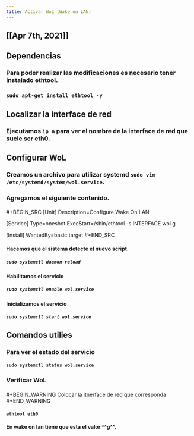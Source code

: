```yaml
---
title: Activar WoL (Wake on LAN)
---
```


## [[Apr 7th, 2021]]
## Dependencias
### Para poder realizar las modificaciones es necesario tener instalado ethtool.
### `sudo apt-get install ethtool -y`
## Localizar la interface de red
### Ejecutamos `ip a` para ver el nombre de la interface de red que suele ser **eth0**.
## Configurar WoL
### Creamos un archivo para utilizar systemd `sudo vim /etc/systemd/system/wol.service`.
### Agregamos el siguiente contenido.
####
#+BEGIN_SRC 
[Unit]
Description=Configure Wake On LAN

[Service]
Type=oneshot
ExecStart=/sbin/ethtool -s INTERFACE wol g

[Install]
WantedBy=basic.target
#+END_SRC
#### Hacemos que el sistema detecte el nuevo script.
##### `sudo systemctl daemon-reload`
#### Habilitamos el servicio
##### `sudo systemctl enable wol.service`
#### Inicializamos el servicio
##### `sudo systemctl start wol.service`
## Comandos utilies
### Para ver el estado del servicio
#### `sudo systemctl status wol.service`
### Verificar WoL
#### 
#+BEGIN_WARNING
Colocar la itnerface de red que corresponda
#+END_WARNING
#### `ethtool eth0`
#### En wake on lan tiene que esta el valor ^^g^^.
